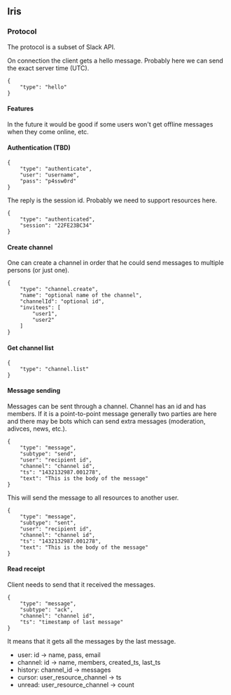 
## Iris

### Protocol

The protocol is a subset of Slack API.

On connection the client gets a hello message. Probably here we can send the
exact server time (UTC).

```
{
    "type": "hello"
}
```

#### Features

In the future it would be good if some users won't get offline messages when
they come online, etc.

#### Authentication (TBD)

```
{
    "type": "authenticate",
    "user": "username",
    "pass": "p4ssw0rd"
}
```

The reply is the session id. Probably we need to support resources here.

```
{
    "type": "authenticated",
    "session": "22FE23BC34"
}
```

#### Create channel

One can create a channel in order that he could send messages to multiple
persons (or just one).

```
{
    "type": "channel.create",
    "name": "optional name of the channel",
    "channelId": "optional id",
    "invitees": [
        "user1",
        "user2"
    ]
}
```

#### Get channel list

```
{
    "type": "channel.list"
}
```

#### Message sending

Messages can be sent through a channel. Channel has an id and has members.
If it is a point-to-point message generally two parties are here and there
may be bots which can send extra messages (moderation, adivces, news, etc.).

```
{
    "type": "message",
    "subtype": "send",
    "user": "recipient id",
    "channel": "channel id",
    "ts": "1432132987.001278",
    "text": "This is the body of the message"
}
```

This will send the message to all resources to another user.

```
{
    "type": "message",
    "subtype": "sent",
    "user": "recipient id",
    "channel": "channel id",
    "ts": "1432132987.001278",
    "text": "This is the body of the message"
}
```

#### Read receipt

Client needs to send that it received the messages.

```
{
    "type": "message",
    "subtype": "ack",
    "channel": "channel id",
    "ts": "timestamp of last message"
}
```

It means that it gets all the messages by the last message.

* user: id -> name, pass, email
* channel: id -> name, members, created\_ts, last\_ts
* history: channel\_id -> messages
* cursor: user\_resource\_channel -> ts
* unread: user\_resource\_channel -> count


